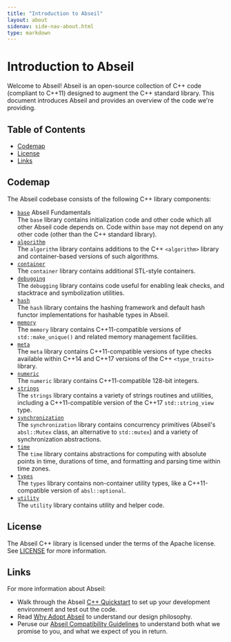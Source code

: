 ```yaml
---
title: "Introduction to Abseil"
layout: about
sidenav: side-nav-about.html
type: markdown
---
```


# Introduction to Abseil

Welcome to Abseil! Abseil is an open-source collection of C++ code (compliant to
C++11) designed to augment the C++ standard library. This document introduces
Abseil and provides an overview of the code we're providing.

## Table of Contents

- [Codemap](#codemap)
- [License](#license)
- [Links](#links)

## Codemap

The Abseil codebase consists of the following C++ library components:

* [`base`](https://github.com/abseil/abseil-cpp/tree/master/absl/base) Abseil
  Fundamentals<br /> The `base` library contains initialization code and other
  code which all other Abseil code depends on. Code within `base` may not depend
  on any other code (other than the C++ standard library).
* [`algorithm`](https://github.com/abseil/abseil-cpp/tree/master/absl/algorithm)
  <br /> The `algorithm` library contains additions to the C++ `<algorithm>`
  library and container-based versions of such algorithms.
* [`container`](https://github.com/abseil/abseil-cpp/tree/master/absl/container)
  <br /> The `container` library contains additional STL-style containers.
* [`debugging`](https://github.com/abseil/abseil-cpp/tree/master/absl/debugging)
  <br /> The `debugging` library contains code useful for enabling leak
  checks, and stacktrace and symbolization utilities.
* [`hash`](https://github.com/abseil/abseil-cpp/tree/master/absl/hash)
  <br /> The `hash` library contains the hashing framework and default hash
  functor implementations for hashable types in Abseil.
* [`memory`](https://github.com/abseil/abseil-cpp/tree/master/absl/memory)
  <br /> The `memory` library contains C++11-compatible versions of
  `std::make_unique()` and related memory management facilities.
* [`meta`](https://github.com/abseil/abseil-cpp/tree/master/absl/meta)
  <br /> The `meta` library contains C++11-compatible versions of type checks
  available within C++14 and C++17 versions of the C++ `<type_traits>` library.
* [`numeric`](https://github.com/abseil/abseil-cpp/tree/master/absl/numeric)
  <br /> The `numeric` library contains C++11-compatible 128-bit integers.
* [`strings`](https://github.com/abseil/abseil-cpp/tree/master/absl/strings)
  <br /> The `strings` library contains a variety of strings routines and
  utilities, including a C++11-compatible version of the C++17
  `std::string_view` type.
* [`synchronization`](https://github.com/abseil/abseil-cpp/tree/master/absl/synchronization)
  <br /> The `synchronization` library contains concurrency primitives (Abseil's
  `absl::Mutex` class, an alternative to `std::mutex`) and a variety of
  synchronization abstractions.
* [`time`](https://github.com/abseil/abseil-cpp/tree/master/absl/time)
  <br /> The `time` library contains abstractions for computing with absolute
  points in time, durations of time, and formatting and parsing time within
  time zones.
* [`types`](https://github.com/abseil/abseil-cpp/tree/master/absl/types)
  <br /> The `types` library contains non-container utility types, like a
  C++11-compatible version of `absl::optional`.
* [`utility`](https://github.com/abseil/abseil-cpp/tree/master/absl/utility)
  <br /> The `utility` library contains utility and helper code.

## License

The Abseil C++ library is licensed under the terms of the Apache
license. See [LICENSE](https://github.com/abseil/abseil-cpp/blob/master/LICENSE)
for more information.

## Links

For more information about Abseil:

* Walk through the Abseil [C++ Quickstart](/docs/cpp/quickstart) to set up your
  development environment and test out the code.
* Read [Why Adopt Abseil](philosophy) to understand our design
  philosophy.
* Peruse our [Abseil Compatibility Guidelines](compatibility) to
  understand both what we promise to you, and what we expect of you in return.
